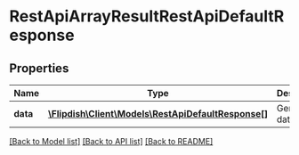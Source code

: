 # RestApiArrayResultRestApiDefaultResponse

## Properties
Name | Type | Description | Notes
------------ | ------------- | ------------- | -------------
**data** | [**\Flipdish\\Client\Models\RestApiDefaultResponse[]**](RestApiDefaultResponse.md) | Generic data object. | 

[[Back to Model list]](../README.md#documentation-for-models) [[Back to API list]](../README.md#documentation-for-api-endpoints) [[Back to README]](../README.md)


